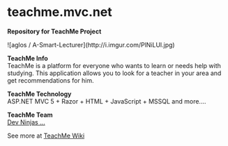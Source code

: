 teachme.mvc.net
===============

<p><b>Repository for TeachMe Project</b></p>
![aglos / A-Smart-Lecturer](http://i.imgur.com/PlNiLUl.jpg)
<p>
<b>TeachMe Info</b><br>
TeachMe is a platform for everyone who wants to learn or needs help with studying. This application allows you to look for a teacher in your area and get recommendations for him.
</p>

<p>
<b>TeachMe Technology</b><br>
ASP.NET MVC 5 + Razor + HTML + JavaScript + MSSQL and more....
</p>


<b>TeachMe Team</b><br>
[Dev Ninjas ...](https://github.com/matrostik/teachme.mvc.net/wiki/Team)</p>

See more at [TeachMe Wiki](https://github.com/matrostik/teachme.mvc.net/wiki)

